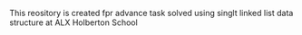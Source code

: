This reository is created fpr advance task solved using singlt linked list data structure at ALX Holberton School
